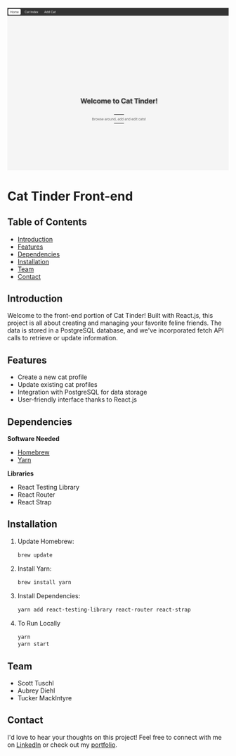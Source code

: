 ![Cat Tinder Screenshot](https://github.com/scott198989/CatTinderFront/blob/main/Cat-Tinder-Screenshot.png)

# Cat Tinder Front-end

## Table of Contents

- [Introduction](#introduction)
- [Features](#features)
- [Dependencies](#dependencies)
- [Installation](#installation)
- [Team](#team)
- [Contact](#contact)

## Introduction

Welcome to the front-end portion of Cat Tinder! Built with React.js, this project is all about creating and managing your favorite feline friends. The data is stored in a PostgreSQL database, and we've incorporated fetch API calls to retrieve or update information.

## Features

- Create a new cat profile
- Update existing cat profiles
- Integration with PostgreSQL for data storage
- User-friendly interface thanks to React.js

## Dependencies

**Software Needed**

- [Homebrew](https://brew.sh/)
- [Yarn](https://yarnpkg.com/)

**Libraries**

- React Testing Library
- React Router
- React Strap

## Installation

1. Update Homebrew:
    ```bash
    brew update
    ```
2. Install Yarn:
    ```bash
    brew install yarn
    ```
3. Install Dependencies:
    ```bash
    yarn add react-testing-library react-router react-strap
    ```
4. To Run Locally
   ```bash
   yarn
   yarn start
   ```

## Team

- Scott Tuschl
- Aubrey Diehl
- Tucker Macklntyre

## Contact

I'd love to hear your thoughts on this project! Feel free to connect with me on [LinkedIn](https://www.linkedin.com/in/scott-tuschl) or check out my [portfolio](https://www.scott-tuschl.com).
